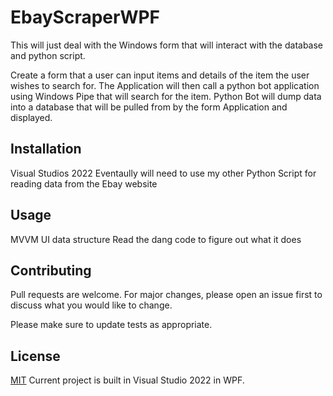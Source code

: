 # EbayScraperWPF
This will just deal with the Windows form that will interact with the database and python script.

Create a form that a user can input items and details of the item the user wishes to search for.
The Application will then call a python bot application using Windows Pipe that will search for the item.
Python Bot will dump data into a database that will be pulled from by the form Application and displayed.

## Installation

Visual Studios 2022
Eventaully will need to use my other Python Script for reading data from the Ebay website

## Usage

MVVM UI data structure
Read the dang code to figure out what it does

## Contributing

Pull requests are welcome. For major changes, please open an issue first
to discuss what you would like to change.

Please make sure to update tests as appropriate.

## License

[MIT](https://choosealicense.com/licenses/mit/)
Current project is built in Visual Studio 2022 in WPF.
